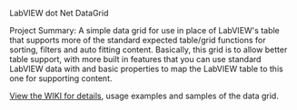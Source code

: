 LabVIEW dot Net DataGrid

Project Summary: A simple data grid for use in place of LabVIEW's table that supports more of the standard expected table/grid functions for sorting, filters and auto fitting content.  Basically, this grid is to allow better table support, with more built in features that you can use standard LabVIEW data with and basic properties to map the LabVIEW table to this one for supporting content.

[View the WIKI for details](https://github.com/unipsycho/LabVIEWdotNetDataGrid/wiki), usage examples and samples of the data grid.

